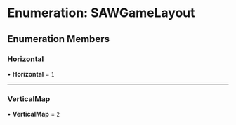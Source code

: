 # Enumeration: SAWGameLayout

## Enumeration Members

### Horizontal

• **Horizontal** = ``1``

___

### VerticalMap

• **VerticalMap** = ``2``
